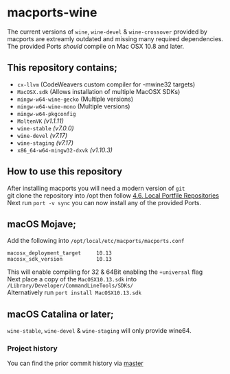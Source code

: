 # macports-wine
The current versions of `wine`, `wine-devel` & `wine-crossover` provided by macports are extreamly outdated and missing many required dependencies.\
The provided Ports *should* compile on Mac OSX 10.8 and later.

## This repository contains;
- `cx-llvm` (CodeWeavers custom compiler for -mwine32 targets)
- `MacOSX.sdk` (Allows installation of multiple MacOSX SDKs)
- `mingw-w64-wine-gecko` (Multiple versions)
- `mingw-w64-wine-mono` (Multiple versions)
- `mingw-w64-pkgconfig`
- `MoltenVK` *(v1.1.11)*
- `wine-stable` *(v7.0.0)*
- `wine-devel` *(v7.17)*
- `wine-staging` *(v7.17)*
- `x86_64-w64-mingw32-dxvk` *(v1.10.3)*

## How to use this repository
After installing macports you will need a modern version of `git`\
git clone the repository into /opt then follow [4.6. Local Portfile Repositories](https://guide.macports.org/#development.local-repositories)\
Next run `port -v sync` you can now install any of the provided Ports.

## macOS Mojave;
Add the following into `/opt/local/etc/macports/macports.conf`
```
macosx_deployment_target     10.13
macosx_sdk_version           10.13
```
This will enable compiling for 32 & 64Bit enabling the `+universal` flag\
Next place a copy of the `MacOSX10.13.sdk` into `/Library/Developer/CommandLineTools/SDKs/` \
Alternatively run `port install MacOSX10.13.sdk`

## macOS Catalina or later;
`wine-stable`, `wine-devel` & `wine-staging` will only provide wine64.

### Project history
You can find the prior commit history via [master](https://github.com/Gcenx/macports-wine/tree/master)
